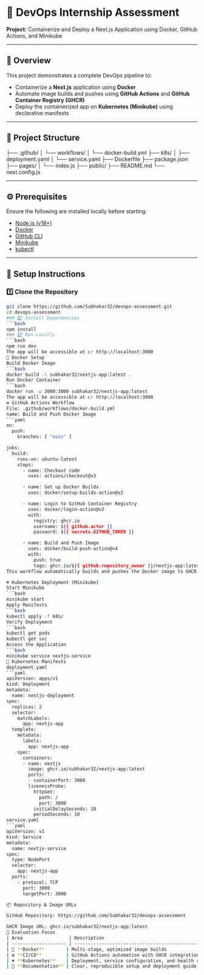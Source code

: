 # 🐳 DevOps Internship Assessment  
**Project:** Containerize and Deploy a Next.js Application using Docker, GitHub Actions, and Minikube  

---

## 📘 Overview  
This project demonstrates a complete DevOps pipeline to:  
- Containerize a **Next.js** application using **Docker**  
- Automate image builds and pushes using **GitHub Actions** and **GitHub Container Registry (GHCR)**  
- Deploy the containerized app on **Kubernetes (Minikube)** using declarative manifests  

---

## 🧱 Project Structure  
├── .github/
│ └── workflows/
│ └── docker-build.yml
├── k8s/
│ ├── deployment.yaml
│ └── service.yaml
├── Dockerfile
├── package.json
├── pages/
│ └── index.js
├── public/
├── README.md
└── next.config.js

---

## ⚙️ Prerequisites  
Ensure the following are installed locally before starting:  
- [Node.js (v18+)](https://nodejs.org/)  
- [Docker](https://www.docker.com/)  
- [GitHub CLI](https://cli.github.com/)  
- [Minikube](https://minikube.sigs.k8s.io/docs/start/)  
- [kubectl](https://kubernetes.io/docs/tasks/tools/)  

---

## 🚀 Setup Instructions  

### 1️⃣ Clone the Repository  
```bash
git clone https://github.com/Subhakar32/devops-assessment.git
cd devops-assessment
### 2️⃣ Install Dependencies
```bash
npm install
### 3️⃣ Run Locally
```bash
npm run dev
The app will be accessible at 👉 http://localhost:3000
🐋 Docker Setup
Build Docker Image
```bash
docker build -t subhakar32/nextjs-app:latest .
Run Docker Container
```bash
docker run -p 3000:3000 subhakar32/nextjs-app:latest
The app will be accessible at 👉 http://localhost:3000
⚙️ GitHub Actions Workflow
File: .github/workflows/docker-build.yml
name: Build and Push Docker Image
```yaml
on:
  push:
    branches: [ "main" ]

jobs:
  build:
    runs-on: ubuntu-latest
    steps:
      - name: Checkout code
        uses: actions/checkout@v3

      - name: Set up Docker Buildx
        uses: docker/setup-buildx-action@v2

      - name: Login to GitHub Container Registry
        uses: docker/login-action@v2
        with:
          registry: ghcr.io
          username: ${{ github.actor }}
          password: ${{ secrets.GITHUB_TOKEN }}

      - name: Build and Push Image
        uses: docker/build-push-action@v4
        with:
          push: true
          tags: ghcr.io/${{ github.repository_owner }}/nextjs-app:latest
This workflow automatically builds and pushes the Docker image to GHCR whenever code is pushed to the main branch.

☸️ Kubernetes Deployment (Minikube)
Start Minikube
```bash
minikube start
Apply Manifests
```bash
kubectl apply -f k8s/
Verify Deployment
```bash
kubectl get pods
kubectl get svc
Access the Application
```bash
minikube service nextjs-service
🧩 Kubernetes Manifests
deployment.yaml
```yaml
apiVersion: apps/v1
kind: Deployment
metadata:
  name: nextjs-deployment
spec:
  replicas: 2
  selector:
    matchLabels:
      app: nextjs-app
  template:
    metadata:
      labels:
        app: nextjs-app
    spec:
      containers:
      - name: nextjs
        image: ghcr.io/subhakar32/nextjs-app:latest
        ports:
        - containerPort: 3000
        livenessProbe:
          httpGet:
            path: /
            port: 3000
          initialDelaySeconds: 10
          periodSeconds: 10
service.yaml
```yaml
apiVersion: v1
kind: Service
metadata:
  name: nextjs-service
spec:
  type: NodePort
  selector:
    app: nextjs-app
  ports:
    - protocol: TCP
      port: 3000
      targetPort: 3000

📦 Repository & Image URLs

GitHub Repository: https://github.com/Subhakar32/devops-assessment

GHCR Image URL: ghcr.io/subhakar32/nextjs-app:latest
🧮 Evaluation Focus
| Area                 | Description                                          |
| -------------------- | ---------------------------------------------------- |
| 🐳 **Docker**        | Multi-stage, optimized image builds                  |
| ⚙️ **CI/CD**         | GitHub Actions automation with GHCR integration      |
| ☸️ **Kubernetes**    | Deployment, service configuration, and health checks |
| 📖 **Documentation** | Clear, reproducible setup and deployment guide       |
